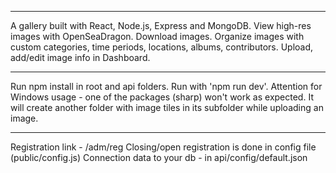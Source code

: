 *************************************
A gallery built with React, Node.js, Express and MongoDB.
View high-res images with OpenSeaDragon.
Download images.
Organize images with custom categories, time periods, locations, albums, contributors.
Upload, add/edit image info in Dashboard.
*************************************

Run npm install in root and api folders.
Run with 'npm run dev'.
Attention for Windows usage - one of the packages (sharp) won't work as expected. It will create another folder with image tiles in its subfolder while uploading an image.

***********************************
Registration link - /adm/reg 
Closing/open registration is done in config file (public/config.js)
Connection data to your db - in api/config/default.json

